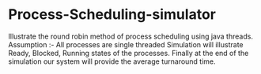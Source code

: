 Process-Scheduling-simulator
============================

Illustrate the round robin method of process scheduling using java threads. Assumption :- All processes are single threaded
Simulation will illustrate Ready, Blocked, Running states of the processes. Finally at the end of the simulation our system will provide the average turnaround time. 

